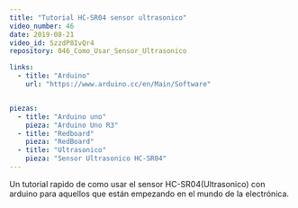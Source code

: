 ```yaml
---
title: "Tutorial HC-SR04 sensor ultrasonico"
video_number: 46
date: 2019-08-21
video_id: SzzdP8IvQr4
repository: 046_Como_Usar_Sensor_Ultrasonico

links:
  - title: "Arduino"
    url: "https://www.arduino.cc/en/Main/Software"


piezas:
  - title: "Arduino uno"
    pieza: "Arduino Uno R3"
  - title: "Redboard"
    pieza: "RedBoard"
  - title: "Ultrasonico"
    pieza: "Sensor Ultrasonico HC-SR04"   
---
```


Un tutorial rapido de como usar el sensor HC-SR04(Ultrasonico) con arduino para aquellos que están empezando en el mundo de la electrónica.
